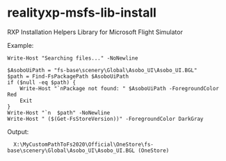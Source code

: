 # realityxp-msfs-lib-install
RXP Installation Helpers Library for Microsoft Flight Simulator

Example:

    Write-Host "Searching files..." -NoNewline

    $AsoboUiPath = "fs-base\scenery\Global\Asobo_UI\Asobo_UI.BGL"
    $path = Find-FsPackagePath $AsoboUiPath
    if ($null -eq $path) {
        Write-Host "`nPackage not found: " $AsoboUiPath -ForegroundColor Red
        Exit
    }
    Write-Host "`n  $path" -NoNewline
    Write-Host " ($(Get-FsStoreVersion))" -ForegroundColor DarkGray
    
Output:
    
      X:\MyCustomPathToFs2020\Official\OneStore\fs-base\scenery\Global\Asobo_UI\Asobo_UI.BGL (OneStore)
